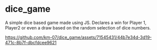 # dice_game
A simple dice based game made using JS. Declares a win for Player 1, Player2 or even a draw based on the random selection of dice numbers.


https://github.com/km-07/dice_game/assets/71545431/44b7e34d-3d19-471c-8b7f-dbcfdcee9621

